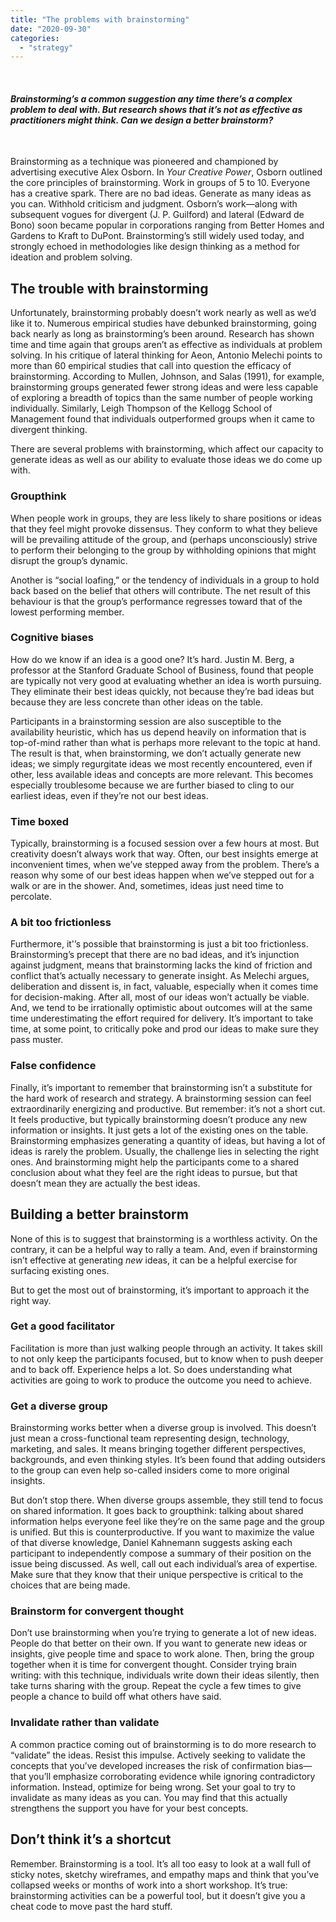 ```yaml
---
title: "The problems with brainstorming"
date: "2020-09-30"
categories: 
  - "strategy"
---
```


 

#### _Brainstorming’s a common suggestion any time there’s a complex problem to deal with. But research shows that it’s not as effective as practitioners might think. Can we design a better brainstorm?_

 

Brainstorming as a technique was pioneered and championed by advertising executive Alex Osborn. In _Your Creative Power_, Osborn outlined the core principles of brainstorming. Work in groups of 5 to 10. Everyone has a creative spark. There are no bad ideas. Generate as many ideas as you can. Withhold criticism and judgment. Osborn’s work—along with subsequent vogues for divergent (J. P. Guilford) and lateral (Edward de Bono) soon became popular in corporations ranging from Better Homes and Gardens to Kraft to DuPont. Brainstorming’s still widely used today, and strongly echoed in methodologies like design thinking as a method for ideation and problem solving.

## The trouble with brainstorming

Unfortunately, brainstorming probably doesn’t work nearly as well as we’d like it to. Numerous empirical studies have debunked brainstorming, going back nearly as long as brainstorming’s been around. Research has shown time and time again that groups aren’t as effective as individuals at problem solving. In his critique of lateral thinking for Aeon, Antonio Melechi points to more than 60 empirical studies that call into question the efficacy of brainstorming. According to Mullen, Johnson, and Salas (1991), for example, brainstorming groups generated fewer strong ideas and were less capable of exploring a breadth of topics than the same number of people working individually. Similarly, Leigh Thompson of the Kellogg School of Management found that individuals outperformed groups when it came to divergent thinking. 

There are several problems with brainstorming, which affect our capacity to generate ideas as well as our ability to evaluate those ideas we do come up with. 

### Groupthink

When people work in groups, they are less likely to share positions or ideas that they feel might provoke dissensus. They conform to what they believe will be prevailing attitude of the group, and (perhaps unconsciously) strive to perform their belonging to the group by withholding opinions that might disrupt the group’s dynamic. 

Another is “social loafing,” or the tendency of individuals in a group to hold back based on the belief that others will contribute. The net result of this behaviour is that the group’s performance regresses toward that of the lowest performing member. 

### Cognitive biases

How do we know if an idea is a good one? It’s hard. Justin M. Berg, a professor at the Stanford Graduate School of Business, found that people are typically not very good at evaluating whether an idea is worth pursuing. They eliminate their best ideas quickly, not because they’re bad ideas but because they are less concrete than other ideas on the table. 

Participants in a brainstorming session are also susceptible to the availability heuristic, which has us depend heavily on information that is top-of-mind rather than what is perhaps more relevant to the topic at hand. The result is that, when brainstorming, we don’t actually generate new ideas; we simply regurgitate ideas we most recently encountered, even if other, less available ideas and concepts are more relevant. This becomes especially troublesome because we are further biased to cling to our earliest ideas, even if they’re not our best ideas.

### Time boxed

Typically, brainstorming is a focused session over a few hours at most. But creativity doesn’t always work that way. Often, our best insights emerge at inconvenient times, when we’ve stepped away from the problem. There’s a reason why some of our best ideas happen when we’ve stepped out for a walk or are in the shower. And, sometimes, ideas just need time to percolate. 

### A bit too frictionless

Furthermore, it'’s possible that brainstorming is just a bit too frictionless. Brainstorming’s precept that there are no bad ideas, and it’s injunction against judgment, means that brainstorming lacks the kind of friction and conflict that’s actually necessary to generate insight. As Melechi argues, deliberation and dissent is, in fact, valuable, especially when it comes time for decision-making. After all, most of our ideas won’t actually be viable. And, we tend to be irrationally optimistic about outcomes will at the same time underestimating the effort required for delivery. It’s important to take time, at some point, to critically poke and prod our ideas to make sure they pass muster. 

### False confidence

Finally, it’s important to remember that brainstorming isn’t a substitute for the hard work of research and strategy. A brainstorming session can feel extraordinarily energizing and productive. But remember: it’s not a short cut. It feels productive, but typically brainstorming doesn’t produce any new information or insights. It just gets a lot of the existing ones on the table. Brainstorming emphasizes generating a quantity of ideas, but having a lot of ideas is rarely the problem. Usually, the challenge lies in selecting the right ones. And brainstorming might help the participants come to a shared conclusion about what they feel are the right ideas to pursue, but that doesn’t mean they are actually the best ideas. 

## Building a better brainstorm

None of this is to suggest that brainstorming is a worthless activity. On the contrary, it can be a helpful way to rally a team. And, even if brainstorming isn’t effective at generating _new_ ideas, it can be a helpful exercise for surfacing existing ones. 

But to get the most out of brainstorming, it’s important to approach it the right way. 

### Get a good facilitator

Facilitation is more than just walking people through an activity. It takes skill to not only keep the participants focused, but to know when to push deeper and to back off. Experience helps a lot. So does understanding what activities are going to work to produce the outcome you need to achieve. 

### Get a diverse group

Brainstorming works better when a diverse group is involved. This doesn’t just mean a cross-functional team representing design, technology, marketing, and sales. It means bringing together different perspectives, backgrounds, and even thinking styles. It’s been found that adding outsiders to the group can even help so-called insiders come to more original insights. 

But don’t stop there. When diverse groups assemble, they still tend to focus on shared information. It goes back to groupthink: talking about shared information helps everyone feel like they’re on the same page and the group is unified. But this is counterproductive. If you want to maximize the value of that diverse knowledge, Daniel Kahnemann suggests asking each participant to independently compose a summary of their position on the issue being discussed. As well, call out each individual’s area of expertise. Make sure that they know that their unique perspective is critical to the choices that are being made. 

### Brainstorm for convergent thought

Don’t use brainstorming when you’re trying to generate a lot of new ideas. People do that better on their own. If you want to generate new ideas or insights, give people time and space to work alone. Then, bring the group together when it is time for convergent thought. Consider trying brain writing: with this technique, individuals write down their ideas silently, then take turns sharing with the group. Repeat the cycle a few times to give people a chance to build off what others have said. 

### Invalidate rather than validate

A common practice coming out of brainstorming is to do more research to “validate” the ideas. Resist this impulse. Actively seeking to validate the concepts that you’ve developed increases the risk of confirmation bias—that you’ll emphasize corroborating evidence while ignoring contradictory information. Instead, optimize for being wrong. Set your goal to try to invalidate as many ideas as you can. You may find that this actually strengthens the support you have for your best concepts. 

## Don’t think it’s a shortcut

Remember. Brainstorming is a tool. It’s all too easy to look at a wall full of sticky notes, sketchy wireframes, and empathy maps and think that you’ve collapsed weeks or months of work into a short workshop. It’s true: brainstorming activities can be a powerful tool, but it doesn’t give you a cheat code to move past the hard stuff.
